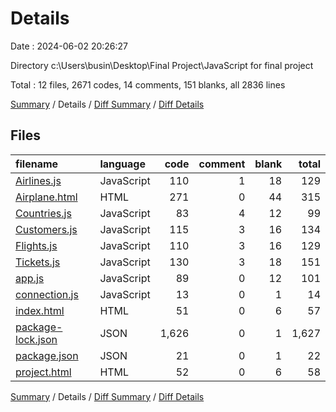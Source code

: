 # Details

Date : 2024-06-02 20:26:27

Directory c:\\Users\\busin\\Desktop\\Final Project\\JavaScript for final project

Total : 12 files,  2671 codes, 14 comments, 151 blanks, all 2836 lines

[Summary](results.md) / Details / [Diff Summary](diff.md) / [Diff Details](diff-details.md)

## Files
| filename | language | code | comment | blank | total |
| :--- | :--- | ---: | ---: | ---: | ---: |
| [Airlines.js](/Airlines.js) | JavaScript | 110 | 1 | 18 | 129 |
| [Airplane.html](/Airplane.html) | HTML | 271 | 0 | 44 | 315 |
| [Countries.js](/Countries.js) | JavaScript | 83 | 4 | 12 | 99 |
| [Customers.js](/Customers.js) | JavaScript | 115 | 3 | 16 | 134 |
| [Flights.js](/Flights.js) | JavaScript | 110 | 3 | 16 | 129 |
| [Tickets.js](/Tickets.js) | JavaScript | 130 | 3 | 18 | 151 |
| [app.js](/app.js) | JavaScript | 89 | 0 | 12 | 101 |
| [connection.js](/connection.js) | JavaScript | 13 | 0 | 1 | 14 |
| [index.html](/index.html) | HTML | 51 | 0 | 6 | 57 |
| [package-lock.json](/package-lock.json) | JSON | 1,626 | 0 | 1 | 1,627 |
| [package.json](/package.json) | JSON | 21 | 0 | 1 | 22 |
| [project.html](/project.html) | HTML | 52 | 0 | 6 | 58 |

[Summary](results.md) / Details / [Diff Summary](diff.md) / [Diff Details](diff-details.md)